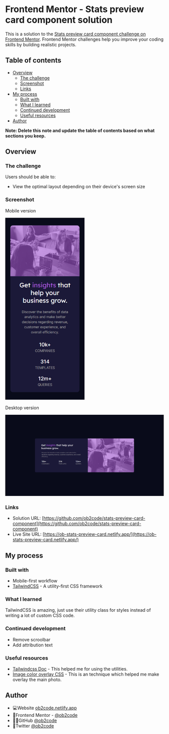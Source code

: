# Frontend Mentor - Stats preview card component solution

This is a solution to the [Stats preview card component challenge on Frontend Mentor](https://www.frontendmentor.io/challenges/stats-preview-card-component-8JqbgoU62). Frontend Mentor challenges help you improve your coding skills by building realistic projects.

## Table of contents

- [Overview](#overview)
  - [The challenge](#the-challenge)
  - [Screenshot](#screenshot)
  - [Links](#links)
- [My process](#my-process)
  - [Built with](#built-with)
  - [What I learned](#what-i-learned)
  - [Continued development](#continued-development)
  - [Useful resources](#useful-resources)
- [Author](#author)

**Note: Delete this note and update the table of contents based on what sections you keep.**

## Overview

### The challenge

Users should be able to:

- View the optimal layout depending on their device's screen size

### Screenshot

Mobile version

<img src="./screencapture-mobile.png" alt="MarineGEO circle logo" style="height:50%; width:50%;"/>

Desktop version

<img src="./screencapture-desktop.png" alt="MarineGEO circle logo" style="height:50%; width:100%;"/>

### Links

- Solution URL: [https://github.com/ob2code/stats-preview-card-component](https://github.com/ob2code/stats-preview-card-component)
- Live Site URL: [https://ob-stats-preview-card.netlify.app/](https://ob-stats-preview-card.netlify.app/)

## My process

### Built with

- Mobile-first workflow
- [TailwindCSS](https://tailwindcss.com/) - A utility-first CSS framework

### What I learned

TailwindCSS is amazing, just use their utility class for styles instead of writing a lot of custom CSS code.

### Continued development

- Remove scroolbar
- Add attribution text

### Useful resources

- [Tailwindcss Doc](https://tailwindcss.com/docs/utility-first) - This helped me for using the utilities.
- [Image color overlay CSS](https://codepen.io/Krayen/pen/ZXavwM?editors=1100) - This is an technique which helped me make overlay the main photo.

## Author

- 💻Website [ob2code.netlify.app](https://ob2code.netlify.app/)
- 💪Frontend Mentor - [@ob2code](https://www.frontendmentor.io/profile/ob2code)
- 👨‍💻GitHub [@ob2code](https://github.com/ob2code)
- 🐤Twitter [@ob2code](https://twitter.com/ob2code)

